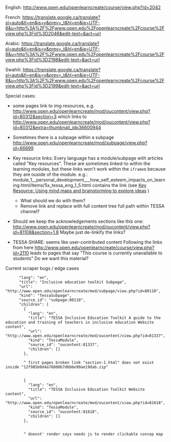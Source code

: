 
English:
http://www.open.edu/openlearncreate/course/view.php?id=2042


French:
https://translate.google.ca/translate?sl=auto&tl=en&js=y&prev=_t&hl=en&ie=UTF-8&u=http%3A%2F%2Fwww.open.edu%2Fopenlearncreate%2Fcourse%2Fview.php%3Fid%3D2046&edit-text=&act=url


Arabic:
https://translate.google.ca/translate?sl=auto&tl=en&js=y&prev=_t&hl=en&ie=UTF-8&u=http%3A%2F%2Fwww.open.edu%2Fopenlearncreate%2Fcourse%2Fview.php%3Fid%3D2198&edit-text=&act=url

Swahili:
https://translate.google.ca/translate?sl=auto&tl=en&js=y&prev=_t&hl=en&ie=UTF-8&u=http%3A%2F%2Fwww.open.edu%2Fopenlearncreate%2Fcourse%2Fview.php%3Fid%3D2199&edit-text=&act=url



Special cases:

  - some pages link to img resources, e.g.
    http://www.open.edu/openlearncreate/mod/oucontent/view.php?id=80312&section=3
    which links to
    http://www.open.edu/openlearncreate/mod/oucontent/view.php?id=80312&extra=thumbnail_idp36600944

  - Sometimes there is a subpage within a subpage
    http://www.open.edu/openlearncreate/mod/subpage/view.php?id=66699

  - Key resource links:
    Every language has a module/subpage with articles called "Key resources".
    These are sometimes linked-to within the learning modules, but these links
    won't work within the `iframe`s because they are ouside of the module.
    e.g.: module_1__personal_development___how_self_esteem_impacts_on_learning.html/Items/5x_tessa_eng_1_5.html
    contains the link (see [Key Resource: Using mind maps and brainstorming to explore ideas](http://www.open.edu/openlearnworks/mod/oucontent/olinkremote.php?website=TESSA_Eng&targetdoc=Key%20Resource:%20Using%20mind%20maps%20and%20brainstorming%20to%20explore%20ideas) )
      - What should we do with them?
      - Remove link and replace with full content tree full path within TESSA channel?

  - Should we keep the acknowledgements sections like this one:
    http://www.open.edu/openlearncreate/mod/oucontent/view.php?id=81108&section=1.8
    Maybe just de-linkify the links?


  - TESSA SHARE: seems like user-contributed content
    Following the links from here http://www.open.edu/openlearncreate/course/view.php?id=2110
    leads to pages that say "This course is currently unavailable to students"
    Do we want this material?



Current scraper bugs / edge cases


          "lang": "en",
          "title": "Inclusive education toolkit Subpage",
          "url": "http://www.open.edu/openlearncreate/mod/subpage/view.php?id=80110",
          "kind": "TessaSubpage",
          "source_id": "subpage:80110",
          "children": [
            {
              "lang": "en",
              "title": "TESSA Inclusive Education Toolkit A guide to the education and training of teachers in inclusive education Website content",
              "url": "http://www.open.edu/openlearncreate/mod/oucontent/view.php?id=81337",
              "kind": "TessaModule",
              "source_id": "oucontent:81337",
              "children": []
            },

            ^ first pages broken link "section-1.html" does not exist inside "12f985b0d4a76800b7d6b6e99ae19dab.zip"


            {
              "lang": "en",
              "title": "TESSA Inclusive Education Toolkit Website content",
              "url": "http://www.open.edu/openlearncreate/mod/oucontent/view.php?id=81618",
              "kind": "TessaModule",
              "source_id": "oucontent:81618",
              "children": []
            },


            ^ doesnt' render says needs js to render clickable concep map

